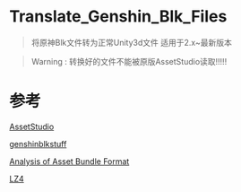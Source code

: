 # Translate_Genshin_Blk_Files

> 将原神Blk文件转为正常Unity3d文件
> 适用于2.x~最新版本

> Warning : 转换好的文件不能被原版AssetStudio读取!!!!!

# 参考

[AssetStudio](https://github.com/Perfare/AssetStudio)

[genshinblkstuff](https://github.com/khang06/genshinblkstuff)

[Analysis of Asset Bundle Format](https://programmersought.com/article/61574758150/)

[LZ4](https://github.com/lz4/lz4)
